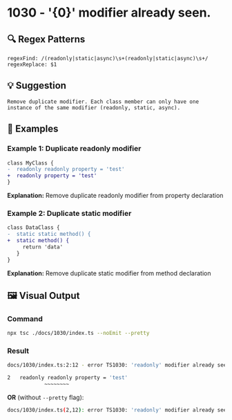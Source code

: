 # 1030 - '{0}' modifier already seen.

## 🔍 Regex Patterns
```regex
regexFind: /(readonly|static|async)\s+(readonly|static|async)\s+/
regexReplace: $1 
```

## 💡 Suggestion
```text
Remove duplicate modifier. Each class member can only have one instance of the same modifier (readonly, static, async).
```

## 📝 Examples

### Example 1: Duplicate readonly modifier
```diff
class MyClass {
-  readonly readonly property = 'test'
+  readonly property = 'test'
}
```

**Explanation:** Remove duplicate readonly modifier from property declaration

### Example 2: Duplicate static modifier
```diff
class DataClass {
-  static static method() {
+  static method() {
     return 'data'
   }
}
```

**Explanation:** Remove duplicate static modifier from method declaration

## 🖼️ Visual Output
### Command
```bash
npx tsc ./docs/1030/index.ts --noEmit --pretty
```

### Result
```bash
docs/1030/index.ts:2:12 - error TS1030: 'readonly' modifier already seen.

2   readonly readonly property = 'test'
            ~~~~~~~~
```

**OR** (without `--pretty` flag):

```bash
docs/1030/index.ts(2,12): error TS1030: 'readonly' modifier already seen.
```
